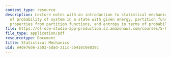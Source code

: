 ```yaml
---
content_type: resource
description: Lecture notes with an introduction to statistical mechanics and discussion
  of probability of system in a state with given energy, partition functions, thermodynamic
  properties from partition functions, and entropy in terms of probabilities and degeneracies.
file: https://ol-ocw-studio-app-production.s3.amazonaws.com/courses/5-60-thermodynamics-kinetics-spring-2008/e4de766625026dad311c5b410c0e839c_5_60_lecture24.pdf
file_type: application/pdf
resourcetype: Document
title: Statistical Mechanics
uid: e4de7666-2502-6dad-311c-5b410c0e839c
---
```


